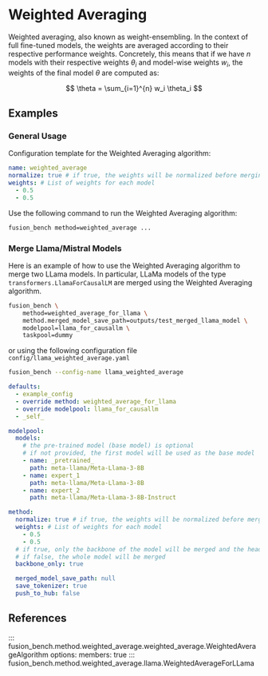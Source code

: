 # Weighted Averaging

Weighted averaging, also known as weight-ensembling.
In the context of full fine-tuned models, the weights are averaged according to their respective performance weights. Concretely, this means that if we have $n$ models with their respective weights $\theta_i$ and model-wise weights $w_i$, the weights of the final model $\theta$ are computed as:

$$ \theta = \sum_{i=1}^{n} w_i \theta_i $$

## Examples

### General Usage

Configuration template for the Weighted Averaging algorithm:

```yaml title="config/method/weighted_average.yaml"
name: weighted_average
normalize: true # if true, the weights will be normalized before merging
weights: # List of weights for each model
  - 0.5
  - 0.5
```

Use the following command to run the Weighted Averaging algorithm:

```bash
fusion_bench method=weighted_average ...
```

### Merge Llama/Mistral Models

Here is an example of how to use the Weighted Averaging algorithm to merge two LLama models. In particular, LLaMa models of the type `transformers.LlamaForCausalLM` are merged using the Weighted Averaging algorithm.

```bash
fusion_bench \
    method=weighted_average_for_llama \
    method.merged_model_save_path=outputs/test_merged_llama_model \
    modelpool=llama_for_causallm \
    taskpool=dummy
```

or using the following configuration file `config/llama_weighted_average.yaml`

```bash
fusion_bench --config-name llama_weighted_average
```

```yaml title="config/llama_weighted_average.yaml"
defaults:
  - example_config
  - override method: weighted_average_for_llama
  - override modelpool: llama_for_causallm
  - _self_

modelpool:
  models:
    # the pre-trained model (base model) is optional
    # if not provided, the first model will be used as the base model
    - name: _pretrained_
      path: meta-llama/Meta-Llama-3-8B
    - name: expert_1
      path: meta-llama/Meta-Llama-3-8B
    - name: expert_2
      path: meta-llama/Meta-Llama-3-8B-Instruct

method:
  normalize: true # if true, the weights will be normalized before merging
  weights: # List of weights for each model
    - 0.5
    - 0.5
  # if true, only the backbone of the model will be merged and the head will be keeped as the pre-trained model (if the pre-trained model is provided, otherwise the head of the first model will be used)
  # if false, the whole model will be merged
  backbone_only: true

  merged_model_save_path: null
  save_tokenizer: true
  push_to_hub: false
```

## References

::: fusion_bench.method.weighted_average.weighted_average.WeightedAverageAlgorithm
    options:
        members: true
::: fusion_bench.method.weighted_average.llama.WeightedAverageForLLama
